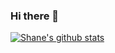 ### Hi there 👋

<!--
**yesihao/yesihao** is a ✨ _special_ ✨ repository because its `README.md` (this file) appears on your GitHub profile.

Here are some ideas to get you started:

- 🔭 I’m currently working on ...
- 🌱 I’m currently learning ...
- 👯 I’m looking to collaborate on ...
- 🤔 I’m looking for help with ...
- 💬 Ask me about ...
- 📫 How to reach me: ...
- 😄 Pronouns: ...
- ⚡ Fun fact: ...
-->

[![Shane's github stats](https://github-readme-stats.vercel.app/api?username=yesihao&theme=dark)](https://github.com/yesihao/github-readme-stats)
